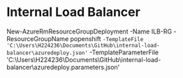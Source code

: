 # Internal Load Balancer

New-AzureRmResourceGroupDeployment -Name ILB-RG -ResourceGroupName popenshift `
    -TemplateFile 'C:\Users\H224236\Documents\GitHub\internal-load-balancer\azuredeploy.json' `
    -TemplateParameterFile 'C:\Users\H224236\Documents\GitHub\internal-load-balancer\azuredeploy.parameters.json'